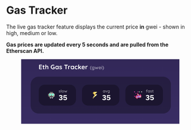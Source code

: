 # Gas Tracker

The live gas tracker feature displays the current price **in** gwei - shown in high, medium or low.

**Gas prices are updated every 5 seconds and are pulled from the Etherscan API.**

&#x20;                                               &#x20;

<figure><img src="../.gitbook/assets/Screen Shot 2023-04-27 at 9.01.57 PM.png" alt="" width="563"><figcaption></figcaption></figure>
